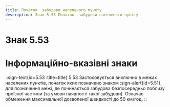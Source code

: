 ```yaml
---
title: Початок  забудови населеного пункту
description: Знак 5.53 Початок  забудови населеного пункту
---
```

# Знак 5.53
# Інформаційно-вказівні знаки
::sign-text{id=5.53 :title=title}
5.53 Застосовується виключно в межах населених пунктів, початок яких позначено знаком :sign-alert{id=5.51}, для позначення межі, де починається забудова безпосередньо поблизу проїзної частини (за умови наявності такої забудови). Означає обмеження максимальної дозволеної швидкості до 50 км/год.
::